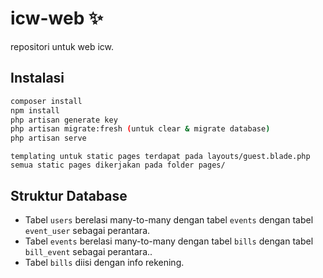 # icw-web ✨

repositori untuk web icw.

## Instalasi
```bash
composer install
npm install
php artisan generate key
php artisan migrate:fresh (untuk clear & migrate database)
php artisan serve
```

```
templating untuk static pages terdapat pada layouts/guest.blade.php
semua static pages dikerjakan pada folder pages/
```

## Struktur Database
* Tabel `users` berelasi many-to-many dengan tabel `events`
    dengan tabel `event_user` sebagai perantara.
* Tabel `events` berelasi many-to-many dengan tabel `bills`
    dengan tabel `bill_event` sebagai perantara..
* Tabel `bills` diisi dengan info rekening.
